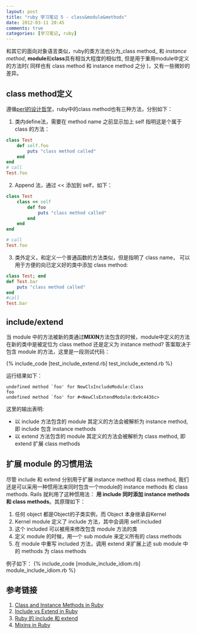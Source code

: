 ```yaml
---
layout: post
title: "ruby 学习笔记 5 - class&module&methods"
date: 2012-03-11 20:45
comments: true
categories: [学习笔记, ruby]
---
```


和其它的面向对象语言类似，ruby的类方法也分为_class method_ 和 _instance method_, **module**和**class**具有相当大程度的相似性, 但是用于重用module中定义的方法时( 同样也有 class method 和 instance method 之分 )，又有一些微妙的差异。

<!--more-->

## class method定义

遵循[perl的设计哲学](http://www.technomanifestos.net/index.pl?Perl_slogans)，ruby中的class method也有三种方法，分别如下：

1. 类内define法，需要在 method name 之前显示加上 self 指明这是个属于 class 的方法：  

``` ruby
class Test
    def self.foo
        puts "class method called"
    end
end
# call
Test.foo
```  
2. Append 法，通过 << 添加到 self，如下：  

``` ruby
class Test
    class << self
        def foo
            puts "class method called"
        end
    end
end

# call
Test.foo
```   
3. 类外定义，和定义一个普通函数的方法类似，但是指明了 class name， 可以用于方便的向已定义好的类中添加 class method:  

``` ruby
class Test; end
def Test.bar
    puts "class method called"
end
#call
Test.bar
```

## include/extend

当 module 中的方法被新的类通过**MIXIN**方法包含的时候，module中定义的方法在新的类中是被定位为 class method 还是定义为 instance method? 答案取决于包含 module 的方法，这里是一段测试代码：

{% include_code [test_include_extend.rb] test_include_extend.rb %}

运行结果如下：

```
undefined method `foo' for NewClsIncludeModule:Class
foo
undefined method `foo' for #<NewClsExtendModule:0x9c4436c>
```

这里的输出表明:

* 以 include 方法包含的 module 其定义的方法会被解析为 instance method, 即 include 包含 instance methods
* 以 extend 方法包含的 module 其定义的方法会被解析为 class method, 即 extend 扩展 class methods

## 扩展 module 的习惯用法  

尽管 include 和 extend 分别用于扩展 instance method 和 class method, 我们还是可以采用一种惯用法来同时包含一个module的 instance methods 和 class methods. Rails 就利用了这种惯用法： **用 include 同时添加 instance methods 和 class methods**。其原理如下：

1. 任何 object 都是Object的子类实例，而 Object 本身继承自Kernel  
2. Kernel module 定义了 include 方法，其中会调用 self.included   
3. 这个 included 可以被用来修改包含 module 方法的类   
4. 定义 module 的时候，用一个 sub module 来定义所有的 class methods  
5. 在 module 中重写 included 方法，调用 extend 来扩展上述 sub module 中的 methods 为 class methods  

例子如下：
{% include_code [module_include_idiom.rb] module_include_idiom.rb %}


## 参考链接
1. [Class and Instance Methods in Ruby](http://railstips.org/blog/archives/2009/05/11/class-and-instance--in-ruby/)  
2. [Include vs Extend in Ruby](http://railstips.org/blog/archives/2009/05/11/class-and-instance-method-in-ruby/)   
3. [Ruby 的 include 和 extend ](http://blog.csdn.net/rocky_j2ee/article/details/3754781)  
4. [Mixins in Ruby](http://juixe.com/techknow/index.php/2006/06/15/mixins-in-ruby/)  
